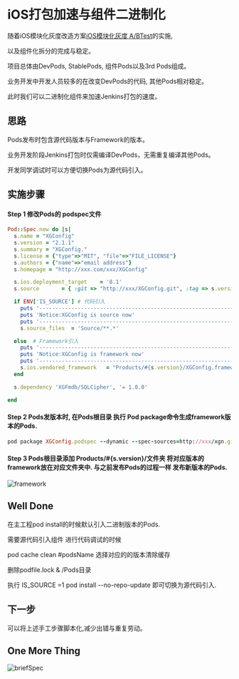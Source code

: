 # iOS打包加速与组件二进制化

随着iOS模块化灰度改造方案[iOS模块化灰度 A/BTest](https://www.jianshu.com/p/e112002d9660)的实施,

以及组件化拆分的完成与稳定。

项目总体由DevPods, StablePods, 组件Pods以及3rd Pods组成。

业务开发中开发人员较多的在改变DevPods的代码, 其他Pods相对稳定。

此时我们可以二进制化组件来加速Jenkins打包的速度。

## 思路

Pods发布时包含源代码版本与Framework的版本。

业务开发阶段Jenkins打包时仅需编译DevPods，无需重复编译其他Pods。

开发同学调试时可以方便切换Pods为源代码引入。

## 实施步骤

#### Step 1  修改Pods的 podspec文件

```ruby
Pod::Spec.new do |s|
  s.name = "XGConfig"
  s.version = "2.1.1"
  s.summary = "XGConfig."
  s.license = {"type"=>"MIT", "file"=>"FILE_LICENSE"}
  s.authors = {"name"=>"email address"}
  s.homepage = "http://xxx.com/xxx/XGConfig"

  s.ios.deployment_target    = '8.1'
  s.source       = { :git => "http://xxx/XGConfig.git", :tag => s.version.to_s }

  if ENV['IS_SOURCE'] # 代码引入
    puts '-------------------------------------------------------------------'
    puts 'Notice:XGConfig is source now'
    puts '-------------------------------------------------------------------'
    s.source_files  = 'Source/**.*'

  else  # Framework引入
    puts '-------------------------------------------------------------------'
    puts 'Notice:XGConfig is framework now'
    puts '-------------------------------------------------------------------'
    s.ios.vendored_framework   = "Products/#{s.version}/XGConfig.framework"
  end

  s.dependency 'XGFmdb/SQLCipher', '= 1.0.0'

end

```

#### Step 2 Pods发版本时, 在Pods根目录 执行 Pod package命令生成framework版本的Pods.

``` ruby
pod package XGConfig.podspec --dynamic --spec-sources=http://xxx/xgn.git,https://github.com/CocoaPods/Specs.git

```

#### Step 3 Pods根目录添加 Products/#{s.version}/文件夹 将对应版本的framework放在对应文件夹中.  与之前发布Pods的过程一样 发布新版本的Pods.

![framework](https://mmbiz.qpic.cn/mmbiz_png/M54fjP2zXtFcEiahyfjOCybpKcIPmqKb5q9Ktre4CNWjgtsPLUYW5J33Tib5nm29hDKuVMXW9EYicTgBVAt1Ibrzg/0?wx_fmt=png)

## Well Done

在主工程pod install的时候默认引入二进制版本的Pods.

需要源代码引入组件 进行代码调试的时候

pod cache clean #podsName  选择对应的的版本清除缓存

删除podfile.lock & /Pods目录

执行  IS_SOURCE =1 pod install --no-repo-update 即可切换为源代码引入.

## 下一步

可以将上述手工步骤脚本化,减少出错与重复劳动。

## One More Thing

![briefSpec](https://mmbiz.qpic.cn/mmbiz_jpg/M54fjP2zXtFcEiahyfjOCybpKcIPmqKb5pA9UNMmDE0E85x792QcjzYicxjQ4KPo7fjR0P7aJJPap9Mhml3uJJag/0?wx_fmt=jpeg)
